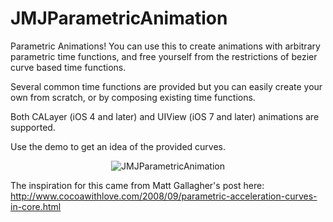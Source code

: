 JMJParametricAnimation
==============================

Parametric Animations! You can use this to create animations with arbitrary parametric time functions, and free yourself from the restrictions of bezier curve based time functions.

Several common time functions are provided but you can easily create your own from scratch, or by composing existing time functions.

Both CALayer (iOS 4 and later) and UIView (iOS 7 and later) animations are supported.

Use the demo to get an idea of the provided curves.

<p align="center" >
  <img src="https://raw.github.com/jjackson26/ParametricAnimations/update_readme/assets/JMJParametricAnimationDemo-screenshot.png" alt="JMJParametricAnimation" title="JMJParametricAnimation">
</p>

The inspiration for this came from Matt Gallagher's post here: http://www.cocoawithlove.com/2008/09/parametric-acceleration-curves-in-core.html 
